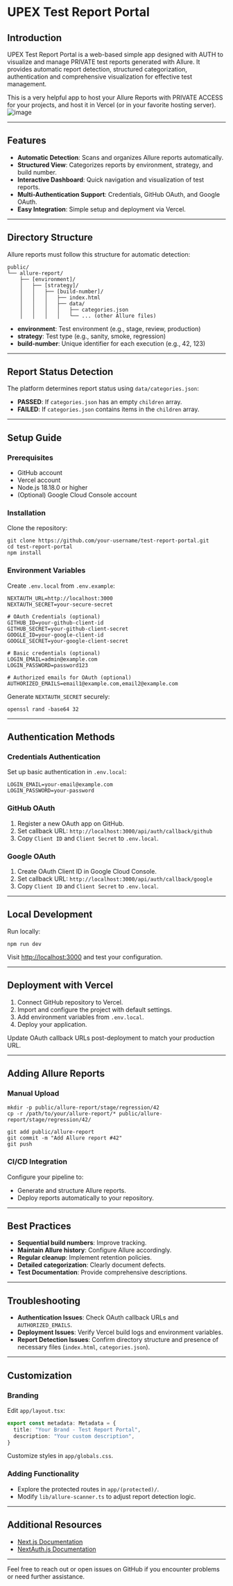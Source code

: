 # UPEX Test Report Portal

## Introduction

UPEX Test Report Portal is a web-based simple app designed with AUTH to visualize and manage PRIVATE test reports generated with Allure. It provides automatic report detection, structured categorization, authentication and comprehensive visualization for effective test management.

This is a very helpful app to host your Allure Reports with PRIVATE ACCESS for your projects, and host it in Vercel (or in your favorite hosting server).
![image](https://github.com/user-attachments/assets/98ed001b-1242-48cc-9be3-25915dca64f1)

---

## Features

- **Automatic Detection**: Scans and organizes Allure reports automatically.
- **Structured View**: Categorizes reports by environment, strategy, and build number.
- **Interactive Dashboard**: Quick navigation and visualization of test reports.
- **Multi-Authentication Support**: Credentials, GitHub OAuth, and Google OAuth.
- **Easy Integration**: Simple setup and deployment via Vercel.

---

## Directory Structure

Allure reports must follow this structure for automatic detection:

```plaintext
public/
└── allure-report/
    ├── [environment]/
    │   ├── [strategy]/
    │   │   ├── [build-number]/
    │   │   │   ├── index.html
    │   │   │   ├── data/
    │   │   │   │   ├── categories.json
    │   │   │   │   └── ... (other Allure files)
```

- **environment**: Test environment (e.g., stage, review, production)
- **strategy**: Test type (e.g., sanity, smoke, regression)
- **build-number**: Unique identifier for each execution (e.g., 42, 123)

---

## Report Status Detection

The platform determines report status using `data/categories.json`:

- **PASSED**: If `categories.json` has an empty `children` array.
- **FAILED**: If `categories.json` contains items in the `children` array.

---

## Setup Guide

### Prerequisites

- GitHub account
- Vercel account
- Node.js 18.18.0 or higher
- (Optional) Google Cloud Console account

### Installation

Clone the repository:

```shell
git clone https://github.com/your-username/test-report-portal.git
cd test-report-portal
npm install
```

### Environment Variables

Create `.env.local` from `.env.example`:

```plaintext
NEXTAUTH_URL=http://localhost:3000
NEXTAUTH_SECRET=your-secure-secret

# OAuth Credentials (optional)
GITHUB_ID=your-github-client-id
GITHUB_SECRET=your-github-client-secret
GOOGLE_ID=your-google-client-id
GOOGLE_SECRET=your-google-client-secret

# Basic credentials (optional)
LOGIN_EMAIL=admin@example.com
LOGIN_PASSWORD=password123

# Authorized emails for OAuth (optional)
AUTHORIZED_EMAILS=email1@example.com,email2@example.com
```

Generate `NEXTAUTH_SECRET` securely:

```shell
openssl rand -base64 32
```

---

## Authentication Methods

### Credentials Authentication

Set up basic authentication in `.env.local`:

```plaintext
LOGIN_EMAIL=your-email@example.com
LOGIN_PASSWORD=your-password
```

### GitHub OAuth

1. Register a new OAuth app on GitHub.
2. Set callback URL: `http://localhost:3000/api/auth/callback/github`
3. Copy `Client ID` and `Client Secret` to `.env.local`.

### Google OAuth

1. Create OAuth Client ID in Google Cloud Console.
2. Set callback URL: `http://localhost:3000/api/auth/callback/google`
3. Copy `Client ID` and `Client Secret` to `.env.local`.

---

## Local Development

Run locally:

```shell
npm run dev
```

Visit [http://localhost:3000](http://localhost:3000) and test your configuration.

---

## Deployment with Vercel

1. Connect GitHub repository to Vercel.
2. Import and configure the project with default settings.
3. Add environment variables from `.env.local`.
4. Deploy your application.

Update OAuth callback URLs post-deployment to match your production URL.

---

## Adding Allure Reports

### Manual Upload

```shell
mkdir -p public/allure-report/stage/regression/42
cp -r /path/to/your/allure-report/* public/allure-report/stage/regression/42/

git add public/allure-report
git commit -m "Add Allure report #42"
git push
```

### CI/CD Integration

Configure your pipeline to:

- Generate and structure Allure reports.
- Deploy reports automatically to your repository.

---

## Best Practices

- **Sequential build numbers**: Improve tracking.
- **Maintain Allure history**: Configure Allure accordingly.
- **Regular cleanup**: Implement retention policies.
- **Detailed categorization**: Clearly document defects.
- **Test Documentation**: Provide comprehensive descriptions.

---

## Troubleshooting

- **Authentication Issues**: Check OAuth callback URLs and `AUTHORIZED_EMAILS`.
- **Deployment Issues**: Verify Vercel build logs and environment variables.
- **Report Detection Issues**: Confirm directory structure and presence of necessary files (`index.html`, `categories.json`).

---

## Customization

### Branding

Edit `app/layout.tsx`:

```typescript
export const metadata: Metadata = {
  title: "Your Brand - Test Report Portal",
  description: "Your custom description",
}
```

Customize styles in `app/globals.css`.

### Adding Functionality

- Explore the protected routes in `app/(protected)/`.
- Modify `lib/allure-scanner.ts` to adjust report detection logic.

---

## Additional Resources

- [Next.js Documentation](https://nextjs.org/docs)
- [NextAuth.js Documentation](https://next-auth.js.org/getting-started/introduction)

---

Feel free to reach out or open issues on GitHub if you encounter problems or need further assistance.
